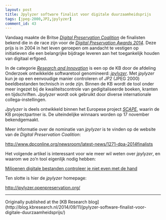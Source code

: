 ```yaml
---
layout: post
title: Jpylyzer software finalist voor digitale duurzaamheidsprijs
tags: [jpeg-2000,JP2,jpylyzer]
comment_id: 43
---
```


Vandaag maakte de Britse [*Digital Preservation
Coalition*](http://www.dpconline.org/about) de finalisten bekend die in
de race zijn voor de [*Digital Preservation Awards
2014*](http://www.dpconline.org/advocacy/awards/digital-preservation-awards-2014).
Deze prijs is in 2004 in het leven geroepen om aandacht te vestigen op
initiatieven die een belangrijke bijdrage leveren aan het toegankelijk
houden van digitaal erfgoed.

<!-- more -->

In de categorie [*Research and
Innovation*](http://www.dpconline.org/newsroom/latest-news/1272-dpa-2014-award-researchandinnovation-finalists)
is een op de KB door de afdeling Onderzoek ontwikkelde softwaretool
genomineerd: [*jpylyzer*](http://jpylyzer.openpreservation.org/). Met
*jpylyzer* kun je op een eenvoudige manier controleren of *JP2* (JPEG
2000) beeldbestanden technisch in orde zijn. Binnen de KB wordt de tool
onder meer ingezet bij de kwaliteitscontrole van gedigitaliseerde
boeken, kranten en tijdschriften. *Jpylyzer* wordt ook gebruikt door
diverse internationale collega-instellingen.

*Jpylyzer* is deels ontwikkeld binnen het Europese project
[*SCAPE*](http://www.scape-project.eu/), waarin de KB projectpartner is.
De uiteindelijke winnaars worden op 17 november bekendgemaakt.

Meer informatie over de nominatie van *jpylyzer* is te vinden op de
website van de *Digital Preservation Coalition*:

<http://www.dpconline.org/newsroom/latest-news/1271-dpa-2014finalists>

Het volgende artikel is interessant voor wie meer wil weten over
*jpylyzer*, en waarom we zo’n tool eigenlijk nodig hebben:

[Miljoenen digitale bestanden controleer je niet even met de hand](https://www.kb.nl/organisatie/onderzoek-expertise/onderzoek-digitalisering-en-digitale-duurzaamheid/afgesloten-projecten/jpylyzer-jp2-validator-and-extractor)

Ten slotte is hier de *jpylyzer* homepage:

<http://jpylyzer.openpreservation.org/>

<hr>
Originally published at the [KB Research blog](http://blog.kbresearch.nl/2014/09/11/jpylyzer-software-finalist-voor-digitale-duurzaamheidsprijs/)
